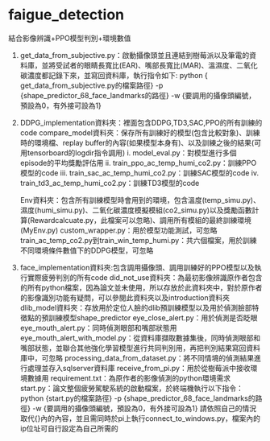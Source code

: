 # faigue_detection
結合影像辨識+PPO模型判別+環境數值
1.	get_data_from_subjective.py：啟動攝像頭並且連結到樹莓派以及筆電的資料庫，並將受試者的眼睛長寬比(EAR)、嘴部長寬比(MAR)、溫濕度、二氧化碳濃度都記錄下來，並寫回資料庫，執行指令如下:
  python { get_data_from_subjective.py的檔案路徑} -p {shape_predictor_68_face_landmarks的路徑} -w {要調用的攝像頭編號，預設為0，有外接可設為1}

2.	DDPG_implementation資料夾：裡面包含DDPG,TD3,SAC,PPO的所有訓練的code
  compare_model資料夾：保存所有訓練好的模型(包含比較對象)、訓練時的環境檔、replay buffer的內容(如果模型本身有)、以及訓練之後的結果(可用tensorboard的logdir指令調用)
    i.	model_eval.py：對模型進行多個episode的平均獎勵評估用
    ii.	train_ppo_ac_temp_humi_co2.py：訓練PPO模型的code
    iii.	train_sac_ac_temp_humi_co2.py：訓練SAC模型的code
    iv.	train_td3_ac_temp_humi_co2.py：訓練TD3模型的code

    Env資料夾：包含所有訓練模型時會用到的環境，包含溫度(temp_simu.py)、濕度(humi_simu.py)、二氧化碳濃度模擬模組(co2_simu.py)以及獎勵函數計算(Rewardcalcuate.py，此檔案可以忽略)、調用所有模組的最終訓練環境(MyEnv.py)
      custom_wrapper.py：用於模型功能測試，可忽略
      train_ac_temp_co2.py到train_win_temp_humi.py：共六個檔案，用於訓練不同環境條件數值下的DDPG模型，可忽略

3.	face_implementation資料夾:包含調用攝像頭、調用訓練好的PPO模型以及執行實際疲勞判別的所有code
  did_not_use資料夾：為最初影像辨識原作者包含的所有python檔案，因為論文並未使用，所以存放於此資料夾中，對於原作者的影像識別功能有疑問，可以參閱此資料夾以及introduction資料夾
  dlib_model資料夾：存放用於定位人臉的dlib預訓練模型以及用於偵測臉部特徵點的預訓練模型shape_predictor
  eye_close_alert.py：用於偵測是否眨眼
  eye_mouth_alert.py：同時偵測眼部和嘴部狀態用
  eye_mouth_alert_with_model.py：從資料庫擷取數據集後，同時偵測眼部和嘴部狀態，並聯合其他強化學習模型進行共同判別用，再把判別結果寫回資料庫中，可忽略
  processing_data_from_dataset.py：將不同情境的偵測結果進行處理並存入sqlserver資料庫
  receive_from_pi.py：用於從樹莓派中接收環境數據用
  requirement.txt：為原作者的影像偵測的python環境需求
  start.py：論文整個疲勞駕駛系統的啟動檔案，於終端機執行以下指令：
  python {start.py的檔案路徑} -p {shape_predictor_68_face_landmarks的路徑} -w {要調用的攝像頭編號，預設為0，有外接可設為1}
  請依照自己的情況取代{}內的內容，並且需同時於pi上執行connect_to_windows.py，檔案內的ip位址可自行設定為自己所需的
